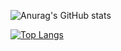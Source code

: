 ![Anurag's GitHub stats](https://github-readme-stats.vercel.app/api?username=Miel-Troch&show_icons=true&theme=radical)

[![Top Langs](https://github-readme-stats.vercel.app/api/top-langs/?username=Miel-Troch)](https://github.com/anuraghazra/github-readme-stats)
